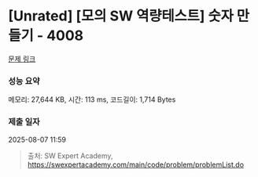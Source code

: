 # [Unrated] [모의 SW 역량테스트] 숫자 만들기 - 4008 

[문제 링크](https://swexpertacademy.com/main/code/problem/problemDetail.do?contestProbId=AWIeRZV6kBUDFAVH) 

### 성능 요약

메모리: 27,644 KB, 시간: 113 ms, 코드길이: 1,714 Bytes

### 제출 일자

2025-08-07 11:59



> 출처: SW Expert Academy, https://swexpertacademy.com/main/code/problem/problemList.do
